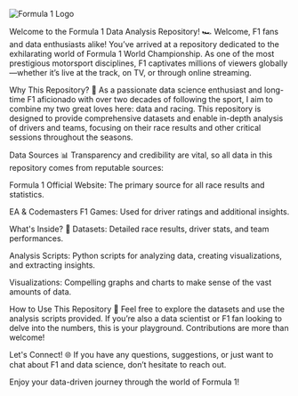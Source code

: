 ![Formula 1 Logo](https://github.com/user-attachments/assets/8d9d48a3-c0dd-41fe-892f-64c4d3052ac2)


Welcome to the Formula 1 Data Analysis Repository! 🏎️
Welcome, F1 fans and data enthusiasts alike! You’ve arrived at a repository dedicated to the exhilarating world of Formula 1 World Championship. As one of the most prestigious motorsport disciplines, F1 captivates millions of viewers globally—whether it’s live at the track, on TV, or through online streaming.

Why This Repository? 🏁
As a passionate data science enthusiast and long-time F1 aficionado with over two decades of following the sport, I aim to combine my two great loves here: data and racing. This repository is designed to provide comprehensive datasets and enable in-depth analysis of drivers and teams, focusing on their race results and other critical sessions throughout the seasons.

Data Sources 📊
Transparency and credibility are vital, so all data in this repository comes from reputable sources:

Formula 1 Official Website: The primary source for all race results and statistics.

EA & Codemasters F1 Games: Used for driver ratings and additional insights.

What's Inside? 📂
Datasets: Detailed race results, driver stats, and team performances.

Analysis Scripts: Python scripts for analyzing data, creating visualizations, and extracting insights.

Visualizations: Compelling graphs and charts to make sense of the vast amounts of data.

How to Use This Repository 📘
Feel free to explore the datasets and use the analysis scripts provided. If you’re also a data scientist or F1 fan looking to delve into the numbers, this is your playground. Contributions are more than welcome!

Let's Connect! 🌐
If you have any questions, suggestions, or just want to chat about F1 and data science, don’t hesitate to reach out.

Enjoy your data-driven journey through the world of Formula 1!
